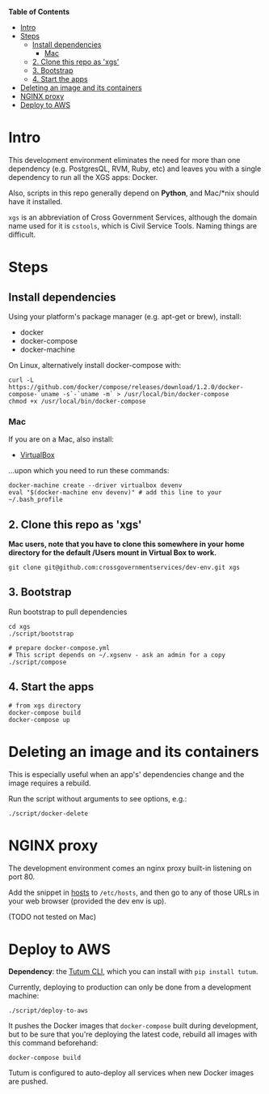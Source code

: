 <!-- markdown-toc start - Don't edit this section. Run M-x markdown-toc/generate-toc again -->
**Table of Contents**

- [Intro](#intro)
- [Steps](#steps)
    - [Install dependencies](#install-dependencies)
        - [Mac](#mac)
    - [2. Clone this repo as 'xgs'](#2-clone-this-repo-as-xgs)
    - [3. Bootstrap](#3-bootstrap)
    - [4. Start the apps](#4-start-the-apps)
- [Deleting an image and its containers](#deleting-an-image-and-its-containers)
- [NGINX proxy](#nginx-proxy)
- [Deploy to AWS](#deploy-to-aws)

<!-- markdown-toc end -->


# Intro

This development environment eliminates the need for more than one dependency (e.g. PostgresQL, RVM, Ruby, etc) and leaves you with a single dependency to run all the XGS apps: Docker.

Also, scripts in this repo generally depend on **Python**, and Mac/\*nix should have  it installed.

```xgs``` is an abbreviation of Cross Government Services, although the domain name used for it is ```cstools```, which is Civil Service Tools. Naming things are difficult.

# Steps


## Install dependencies

Using your platform's package manager (e.g. apt-get or brew), install:

- docker
- docker-compose
- docker-machine


On Linux, alternatively install docker-compose with:

    curl -L https://github.com/docker/compose/releases/download/1.2.0/docker-compose-`uname -s`-`uname -m` > /usr/local/bin/docker-compose
    chmod +x /usr/local/bin/docker-compose

### Mac

If you are on a Mac, also install:

- [VirtualBox](https://www.virtualbox.org/)

...upon which you need to run these commands:

    docker-machine create --driver virtualbox devenv
    eval "$(docker-machine env devenv)" # add this line to your ~/.bash_profile

## 2. Clone this repo as 'xgs'

**Mac users, note that you have to clone this somewhere in your home directory for the default /Users mount in Virtual Box to work.**

    git clone git@github.com:crossgovernmentservices/dev-env.git xgs

## 3. Bootstrap

Run bootstrap to pull dependencies

    cd xgs
    ./script/bootstrap

    # prepare docker-compose.yml
    # This script depends on ~/.xgsenv - ask an admin for a copy
    ./script/compose

## 4. Start the apps

    # from xgs directory
    docker-compose build
    docker-compose up

# Deleting an image and its containers

This is especially useful when an app's' dependencies change and the image requires a rebuild.

Run the script without arguments to see options, e.g.:

    ./script/docker-delete

# NGINX proxy

The development environment comes an nginx proxy built-in listening on port 80.

Add the snippet in [hosts](./hosts) to ```/etc/hosts```, and then go to any of those URLs in your web browser (provided the dev env is up).

(TODO not tested on Mac)

# Deploy to AWS

**Dependency**: the [Tutum CLI](https://github.com/tutumcloud/cli), which you can install with ```pip install tutum```.

Currently, deploying to production can only be done from a development machine:

    ./script/deploy-to-aws

It pushes the Docker images that ```docker-compose``` built during development, but to be sure that you're deploying the latest code, rebuild all images with this command beforehand:

    docker-compose build


Tutum is configured to auto-deploy all services when new Docker images are pushed.
